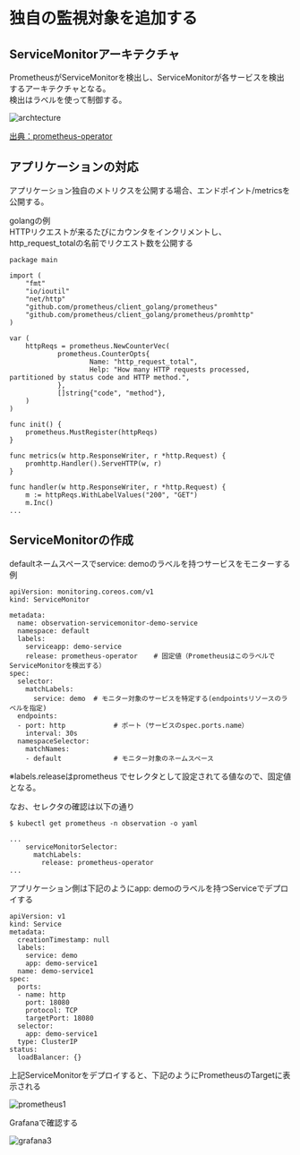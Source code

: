 # 独自の監視対象を追加する

## ServiceMonitorアーキテクチャ

PrometheusがServiceMonitorを検出し、ServiceMonitorが各サービスを検出するアーキテクチャとなる。  
検出はラベルを使って制御する。  

![archtecture](https://user-images.githubusercontent.com/29446925/99483907-99666f00-29a2-11eb-9959-276c7ad6780f.png)

[出典：prometheus-operator](https://github.com/prometheus-operator/prometheus-operator/blob/master/Documentation/user-guides/getting-started.md)

## アプリケーションの対応

アプリケーション独自のメトリクスを公開する場合、エンドポイント/metricsを公開する。

golangの例  
HTTPリクエストが来るたびにカウンタをインクリメントし、http_request_totalの名前でリクエスト数を公開する  

```
package main

import (
    "fmt"
    "io/ioutil"
    "net/http"
    "github.com/prometheus/client_golang/prometheus"
    "github.com/prometheus/client_golang/prometheus/promhttp"
)

var (
    httpReqs = prometheus.NewCounterVec(
            prometheus.CounterOpts{
                    Name: "http_request_total",
                    Help: "How many HTTP requests processed, partitioned by status code and HTTP method.",
            },
            []string{"code", "method"},
    )
)

func init() {
    prometheus.MustRegister(httpReqs)
}

func metrics(w http.ResponseWriter, r *http.Request) {
    promhttp.Handler().ServeHTTP(w, r)
}

func handler(w http.ResponseWriter, r *http.Request) {
    m := httpReqs.WithLabelValues("200", "GET")
    m.Inc()
...
```

## ServiceMonitorの作成

defaultネームスペースでservice: demoのラベルを持つサービスをモニターする例  

```
apiVersion: monitoring.coreos.com/v1
kind: ServiceMonitor

metadata:
  name: observation-servicemonitor-demo-service
  namespace: default
  labels:
    serviceapp: demo-service
    release: prometheus-operator    # 固定値（PrometheusはこのラベルでServiceMonitorを検出する）
spec:
  selector:
    matchLabels:
      service: demo  # モニター対象のサービスを特定する(endpointsリソースのラベルを指定)
  endpoints:
  - port: http            # ポート（サービスのspec.ports.name）
    interval: 30s
  namespaceSelector:
    matchNames:
    - default             # モニター対象のネームスペース
```

※labels.releaseはprometheus でセレクタとして設定されてる値なので、固定値となる。 

なお、セレクタの確認は以下の通り

```
$ kubectl get prometheus -n observation -o yaml

...
    serviceMonitorSelector:
      matchLabels:
        release: prometheus-operator
...
```

アプリケーション側は下記のようにapp: demoのラベルを持つServiceでデプロイする

```
apiVersion: v1
kind: Service
metadata:
  creationTimestamp: null
  labels:
    service: demo
    app: demo-service1
  name: demo-service1
spec:
  ports:
  - name: http
    port: 18080
    protocol: TCP
    targetPort: 18080
  selector:
    app: demo-service1
  type: ClusterIP
status:
  loadBalancer: {}

```

上記ServiceMonitorをデプロイすると、下記のようにPrometheusのTargetに表示される

![prometheus1](https://user-images.githubusercontent.com/29446925/99483109-ea756380-29a0-11eb-8aad-66ee26af1216.png)

Grafanaで確認する

![grafana3](https://user-images.githubusercontent.com/29446925/99477506-fa3b7a80-2995-11eb-81a7-86e02d4f6f97.png)
